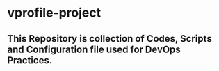 # vprofile-project
## This Repository is collection of Codes, Scripts and Configuration file used for DevOps Practices.
